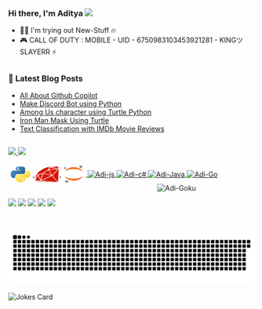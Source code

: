 ### Hi there, I'm Aditya <img src="https://raw.githubusercontent.com/tobimori/tobimori/main/wave.gif" width="25"><br>


- 👨‍💻 I'm trying out New-Stuff 🔥 
- 🎮 CALL OF DUTY : MOBILE - UID - 6750983103453921281 - KINGツSLAYERR ⚡
##

### 📕 Latest Blog Posts

<!-- BLOG-POST-LIST:START -->
- [All About Github Copilot](https://medium.com/analytics-vidhya/all-about-github-copilot-87d0417b953e?source=rss-159c523863b2------2)
- [Make Discord Bot using Python](https://medium.com/analytics-vidhya/make-discord-bot-using-python-fba437b38cd3?source=rss-159c523863b2------2)
- [Among Us character using Turtle Python](https://adityabhandarii.medium.com/among-us-character-using-turtle-python-1641585720d9?source=rss-159c523863b2------2)
- [Iron Man Mask Using Turtle](https://adityabhandarii.medium.com/iron-man-mask-using-turtle-75e580cea502?source=rss-159c523863b2------2)
- [Text Classification with IMDb Movie Reviews](https://medium.com/analytics-vidhya/text-classification-with-imdb-movie-reviews-3ce35ddc1fbf?source=rss-159c523863b2------2)
<!-- BLOG-POST-LIST:END -->
##

<div>
  
  <a href="https://github.com/ADITYABHNDARI">
  <img height="170em" src="https://github-readme-stats.adityabhndari.vercel.app/api?username=ADITYABHNDARI&show_icons=true&theme=highcontrast&include_all_commits=true&count_private=true"/>
  <img height="170em" src="https://github-readme-stats.vercel.app/api/top-langs/?username=ADITYABHNDARI&layout=compact&langs_count=7&theme=highcontrast"/>

</div>
  
  <div style="display: inline_block"><br>
  <img align="center" alt="Adi-Python" height="39" width="50" src="https://raw.githubusercontent.com/devicons/devicon/master/icons/python/python-original.svg">
  <img align="center" alt="Adi-ruby" height="35" width="50" src="https://raw.githubusercontent.com/devicons/devicon/master/icons/ruby/ruby-plain.svg">
  <img align="center" alt="Adi-jupy" height="35" width="50" src="https://raw.githubusercontent.com/devicons/devicon/master/icons/jupyter/jupyter-original.svg">  
  <img align="center" alt="Adi-js" height="35" width="50" src="https://cdn.jsdelivr.net/gh/devicons/devicon/icons/javascript/javascript-original.svg">   
  <img align="center" alt="Adi-c#" height="40" width="50" src="https://cdn.jsdelivr.net/gh/devicons/devicon/icons/csharp/csharp-original.svg">
  <img align="center" alt="Adi-Java" height="59" width="50" src="https://cdn.jsdelivr.net/gh/devicons/devicon/icons/java/java-original.svg">
  <img align="center" alt="Adi-Go" height="50" width="55" src="https://cdn.jsdelivr.net/gh/devicons/devicon/icons/go/go-original.svg">  
  <img align="right" alt="Adi-Goku" height="95" width="200" src="https://media.giphy.com/media/HYPaqlmC4fUpa/source.gif?cid=ecf05e47r48mnuomqu1avz6mrcnavphnffv3lcl326hue2xt&rid=source.gif&ct=g">
 
</div>

##
 
<div> 
  <a href="https://www.youtube.com/channel/UCpbR16TxC48pOCz-S4E6Pfg" target="_blank"><img src="https://img.shields.io/badge/YouTube-FF0000?style=for-the-badge&logo=youtube&logoColor=white" target="_blank"></a>
  <a href="https://www.instagram.com/adityabhandariii/" target="_blank"><img src="https://img.shields.io/badge/-Instagram-%23E4405F?style=for-the-badge&logo=instagram&logoColor=white" target="_blank"></a>
 <a href="https://discord.gg/kGDk2kBkme" target="_blank"><img src="https://img.shields.io/badge/Discord-7289DA?style=for-the-badge&logo=discord&logoColor=white" target="_blank"></a> 
  <a href="https://www.linkedin.com/in/adityabhndari/" target="_blank"><img src="https://img.shields.io/badge/-LinkedIn-%230077B5?style=for-the-badge&logo=linkedin&logoColor=white" target="_blank"></a> 
   <a href = "https://adityabhandarii.medium.com/"><img src="https://img.shields.io/badge/-Medium-%23333?style=for-the-badge&logo=Medium&logoColor=white" target="_blank"></a>
 
  ![Snake animation](https://github.com/ADITYABHNDARI/ADITYABHNDARI/blob/output/github-contribution-grid-snake.svg)
  
  ![Jokes Card](https://readme-jokes.vercel.app/api)
 
</div>

